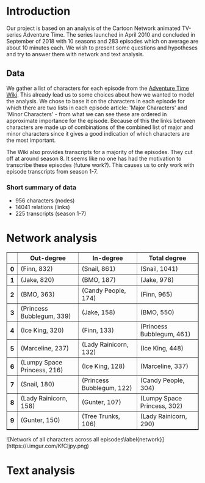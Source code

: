 # Introduction

Our project is based on an analysis of the Cartoon Network animated TV-series Adventure Time. The series launched in April 2010 and concluded in September of 2018 with 10 seasons and 283 episodes which on average are about 10 minutes each. We wish to present some questions and hypotheses and try to answer them with network and text analysis.

## Data
We gather a list of characters for each episode from the [Adventure Time Wiki](adventuretime.fandom.com). This already lead us to some choices about how we wanted to model the analysis. We chose to base it on the characters in each episode for which there are two lists in each episode article: 'Major Characters' and 'Minor Characters' - from what we can see these are ordered in approximate importance for the episode. Because of this the links between characters are made up of combinations of the combined list of major and minor characters since it gives a good indication of which characters are the most important.

The Wiki also provides transcripts for a majority of the episodes. They cut off at around season 8. It seems like no one has had the motivation to transcribe these episodes (future work?). This causes us to only work with episode transcripts from season 1-7. 

### Short summary of data
- 956 characters (nodes)
- 14041 relations (links)
- 225 transcripts (season 1-7)

# Network analysis

<table border="1" class="dataframe">  <thead>    <tr style="text-align: center;">      <th></th>      <th>Out-degree</th>      <th>In-degree</th>      <th>Total degree</th>    </tr>  </thead>   <tbody>    <tr>      <th>0</th>      <td>(Finn, 832)</td>      <td>(Snail, 861)</td>      <td>(Snail, 1041)</td>    </tr>    <tr>      <th>1</th>      <td>(Jake, 820)</td>      <td>(BMO, 187)</td>      <td>(Jake, 978)</td>    </tr>    <tr>      <th>2</th>      <td>(BMO, 363)</td>      <td>(Candy People, 174)</td>      <td>(Finn, 965)</td>    </tr>    <tr>      <th>3</th>      <td>(Princess Bubblegum, 339)</td>      <td>(Jake, 158)</td>      <td>(BMO, 550)</td>    </tr>    <tr>      <th>4</th>      <td>(Ice King, 320)</td>      <td>(Finn, 133)</td>      <td>(Princess Bubblegum, 461)</td>    </tr>    <tr>      <th>5</th>      <td>(Marceline, 237)</td>      <td>(Lady Rainicorn, 132)</td>      <td>(Ice King, 448)</td>    </tr>    <tr>      <th>6</th>      <td>(Lumpy Space Princess, 216)</td>      <td>(Ice King, 128)</td>      <td>(Marceline, 337)</td>    </tr>    <tr>      <th>7</th>      <td>(Snail, 180)</td>      <td>(Princess Bubblegum, 122)</td>      <td>(Candy People, 304)</td>    </tr>    <tr>      <th>8</th>      <td>(Lady Rainicorn, 158)</td>      <td>(Gunter, 107)</td>      <td>(Lumpy Space Princess, 302)</td>    </tr>    <tr>      <th>9</th>      <td>(Gunter, 150)</td>      <td>(Tree Trunks, 106)</td>      <td>(Lady Rainicorn, 290)</td>    </tr>  </tbody></table>  ![Network of all characters across all episodes\label{network}](https://i.imgur.com/KfCljpy.png)

# Text analysis
